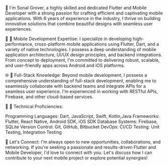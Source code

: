 👋 I'm Sonal Grover, a highly skilled and dedicated Flutter and Mobile Developer with a strong passion for crafting efficient and captivating mobile applications. With 6 years of experience in the industry, I thrive on building innovative solutions that combine beautiful designs with seamless user experiences.

📱 🌟 Mobile Development Expertise:
I specialize in developing high-performance, cross-platform mobile applications using Flutter, Dart, and a variety of native technologies. I possess a deep understanding of mobile application architecture, UI/UX design principles, and backend integrations. From concept to deployment, I'm committed to delivering robust, scalable, and user-friendly apps across Android and iOS platforms.

🌐 🌟 Full-Stack Knowledge:
Beyond mobile development, I possess a comprehensive understanding of full-stack development, enabling me to seamlessly collaborate with backend teams and integrate APIs for a seamless user experience. I'm experienced in working with RESTful APIs, Firebase, and other cloud-based services.

🔧 🌟 Technical Proficiencies:

Programming Languages: Dart, JavaScript, Swift, Kotlin,Java
Frameworks: Flutter, React Native, Android SDK, iOS SDK
Database Systems: Firebase, SQLite
Version Control: Git, GitHub, Bitbucket
DevOps: CI/CD
Testing: Unit Testing, Integration Testing

🤝 Let's Connect:
I'm always open to new opportunities, collaborations, and networking. If you're seeking a passionate and results-driven Flutter and Mobile Developer, I'd love to connect with you. Let's discuss how I can contribute to your next mobile project or explore potential synergies!
